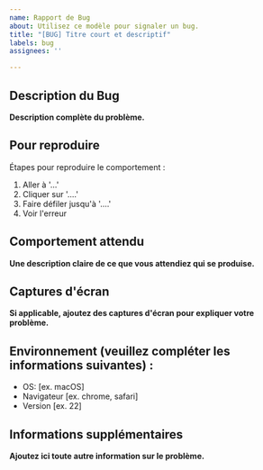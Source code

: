 ```yaml
---
name: Rapport de Bug
about: Utilisez ce modèle pour signaler un bug.
title: "[BUG] Titre court et descriptif"
labels: bug
assignees: ''

---
```


## Description du Bug
**Description complète du problème.**

## Pour reproduire
Étapes pour reproduire le comportement :
1. Aller à '...'
2. Cliquer sur '....'
3. Faire défiler jusqu'à '....'
4. Voir l'erreur

## Comportement attendu
**Une description claire de ce que vous attendiez qui se produise.**

## Captures d'écran
**Si applicable, ajoutez des captures d'écran pour expliquer votre problème.**

## Environnement (veuillez compléter les informations suivantes) :
- OS: [ex. macOS]
- Navigateur [ex. chrome, safari]
- Version [ex. 22]

## Informations supplémentaires
**Ajoutez ici toute autre information sur le problème.**
